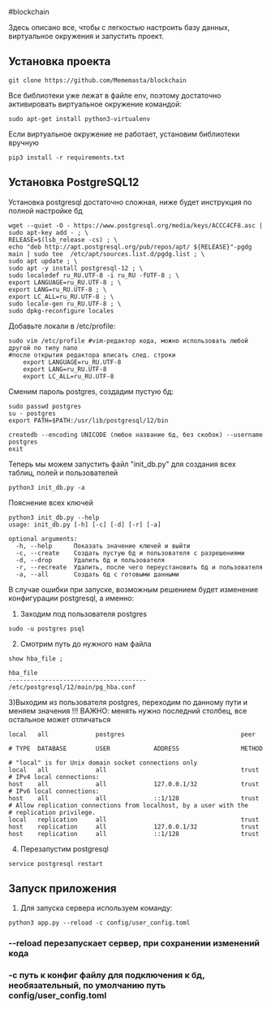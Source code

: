#blockchain

Здесь описано все, чтобы с легкостью настроить базу данных, виртуальное окружения и запустить проект.


## Установка проекта

```
git clone https://github.com/Mememasta/blockchain
```

Все библиотеки уже лежат в файле env, поэтому достаточно активировать виртуальное окружение командой:

```
sudo apt-get install python3-virtualenv
```

Если виртуальное окружение не работает, установим библиотеки вручную

```
pip3 install -r requirements.txt
```

## Установка PostgreSQL12

Установка postgresql достаточно сложная, ниже будет инструкция по полной настройке бд

```
wget --quiet -O - https://www.postgresql.org/media/keys/ACCC4CF8.asc | sudo apt-key add - ; \
RELEASE=$(lsb_release -cs) ; \
echo "deb http://apt.postgresql.org/pub/repos/apt/ ${RELEASE}"-pgdg main | sudo tee  /etc/apt/sources.list.d/pgdg.list ; \
sudo apt update ; \
sudo apt -y install postgresql-12 ; \
sudo localedef ru_RU.UTF-8 -i ru_RU -fUTF-8 ; \
export LANGUAGE=ru_RU.UTF-8 ; \
export LANG=ru_RU.UTF-8 ; \
export LC_ALL=ru_RU.UTF-8 ; \
sudo locale-gen ru_RU.UTF-8 ; \
sudo dpkg-reconfigure locales
```

Добавьте локали в /etc/profile:

```
sudo vim /etc/profile #vim-редактор кода, можно использовать любой другой по типу nano
#после открытия редактора вписать след. строки
    export LANGUAGE=ru_RU.UTF-8
    export LANG=ru_RU.UTF-8
    export LC_ALL=ru_RU.UTF-8
```

Сменим пароль postgres, создадим пустую бд:

```
sudo passwd postgres
su - postgres
export PATH=$PATH:/usr/lib/postgresql/12/bin

createdb --encoding UNICODE (любое название бд, без скобок) --username postgres
exit
```
Теперь мы можем запустить файл "init_db.py" для создания всех таблиц, полей и пользователей

```
python3 init_db.py -a
```

Пояснение всех ключей

```
python3 init_db.py --help
usage: init_db.py [-h] [-c] [-d] [-r] [-a]

optional arguments:
  -h, --help      Показать значение ключей и выйти
  -c, --create    Создать пустую бд и пользователя с разрешениями
  -d, --drop      Удалить бд и пользователя
  -r, --recreate  Удалить, после чего переустановить бд и пользователя
  -a, --all       Создать бд с готовыми данными
```

В случае ошибки при запуске, возможным решением будет изменение конфигурации postgresql, а именно:

1) Заходим под пользователя postgres
```
sudo -u postgres psql
```
2) Смотрим путь до нужного нам файла
```
show hba_file ;

hba_file
--------------------------------------
/etc/postgresql/12/main/pg_hba.conf
```
3)Выходим из пользователя postgres, переходим по данному пути и меняем значения
!!! ВАЖНО: менять нужно последний столбец, все остальное может отличаться
```
local   all             postgres                                peer

# TYPE  DATABASE        USER            ADDRESS                 METHOD

# "local" is for Unix domain socket connections only
local   all             all                                     trust
# IPv4 local connections:
host    all             all             127.0.0.1/32            trust
# IPv6 local connections:
host    all             all             ::1/128                 trust
# Allow replication connections from localhost, by a user with the
# replication privilege.
local   replication     all                                     trust
host    replication     all             127.0.0.1/32            trust
host    replication     all             ::1/128                 trust
```

4) Перезапустим postgresql

```
service postgresql restart
```

## Запуск приложения

1) Для запуска сервера используем команду:

```
python3 app.py --reload -c config/user_config.toml
```
### --reload перезапускает сервер, при сохранении изменений кода
### -с путь к конфиг файлу для подключения к бд, необязательный, по умолчанию путь config/user_config.toml

